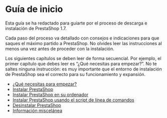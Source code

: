 # Guía de inicio

Esta guía se ha redactado para guiarte por el proceso de descarga e instalación de PrestaShop 1.7.

Cada paso del proceso va detallado con consejos e indicaciones para que saques el máximo partido a PrestaShop. No olvides leer las instrucciones al menos una vez antes de proceder con la instalación.

Los siguientes capítulos se deben leer de forma secuencial. Por ejemplo, el primer capítulo que debes leer es “¿Qué necesitas para empezar?”. No te saltes ninguna instrucción: es muy importante que el entorno de instalación de PrestaShop sea el correcto para su funcionamiento y expansión.

* [¿Qué necesitas para empezar?](que-necesitas-para-empezar.md)
* [Instalar PrestaShop](instalar-prestashop.md)
* [Instalar PrestaShop en su ordenador](instalar-prestashop-ordenador.md)
* [Instalar PrestaShop usando el script de línea de comandos](instalar-prestashop-usando-el-script-de-linea-de-comandos.md)
* [Desinstalar PrestaShop](desinstalar-prestashop.md)
* [Información miscelánea](informacion-miscelanea.md)

